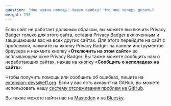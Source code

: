 ```yaml
---
question: 'Мне нужна помощь! Нашел ошибку! Что мне теперь делать?'
weight: 290
---
```


Если сайт не работает должным образом, вы можете выключить Privacy Badger только для этого сайта, оставив Privacy Badger включенным и защищающим вас на всех других сайтах. Для этого перейдите на сайт с проблемой, нажмите на иконку Privacy Badger на панели инструментов браузера и нажмите кнопку «**Отключить на этом сайте**» во всплывающем окне Privacy Badger. Вы также можете сообщить нам о неработающих сайтах, нажав на кнопку «**Сообщить о неполадках на сайте**».

Чтобы получить помощь или сообщить об ошибках, пишите на [extension-devs@eff.org](mailto:extension-devs@eff.org). Если у вас есть аккаунт на GitHub, вы можете использовать нашу [систему отслеживания проблем на GitHub](https://github.com/EFForg/privacybadger/issues).

Вы также можете найти нас на [Mastodon](https://mastodon.social/@privacybadger) и на [Bluesky](https://bsky.app/profile/privacybadger.org).
